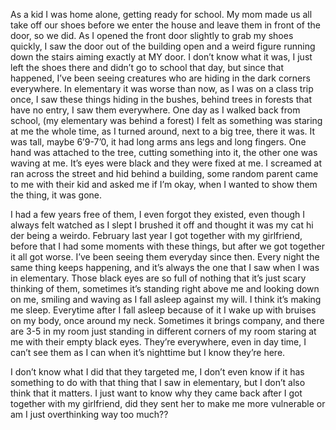 As a kid I was home alone, getting ready for school. My mom made us all take off our shoes before we enter the house and leave them in front of the door, so we did. As I opened the front door slightly to grab my shoes quickly, I saw the door out of the building open and a weird figure running down the stairs aiming exactly at MY door.
I don’t know what it was, I just left the shoes there and didn’t go to school that day, but since that happened, I’ve been seeing creatures who are hiding in the dark corners everywhere.
In elementary it was worse than now, as I was on a class trip once, I saw these things hiding in the bushes, behind trees in forests that have no entry, I saw them everywhere.
One day as I walked back from school, (my elementary was behind a forest)
I felt as something was staring at me the whole time, as I turned around, next to a big tree, there it was. It was tall, maybe 6’9-7’0, it had long arms ans legs and long fingers. One hand was attached to the tree, cutting something into it, the other one was waving at me. It’s eyes were black and they were fixed at me. 
I screamed at ran across the street and hid behind a building, some random parent came to me with their kid and asked me if I’m okay, when I wanted to show them the thing, it was gone.

I had a few years free of them, I even forgot they existed, even though I always felt watched as I slept I brushed it off and thought it was my cat hi  der being a weirdo.
February last year I got together with my girlfriend, before that I had some moments with these things, but after we got together it all got worse.
I’ve been seeing them everyday since then. Every night the same thing keeps happening, and it’s always the one that I saw when I was in elementary. Those black eyes are so full of nothing that it’s just scary thinking of them, sometimes it’s standing right above me and looking down on me, smiling and waving as I fall asleep against my will. 
I think it’s making me sleep. Everytime after I fall asleep because of it I wake up with bruises on my body, once around my neck.
Sometimes it brings company, and there are 3-5 in my room just standing in different corners of my room staring at me with their empty black eyes.
They’re everywhere, even in day time, I can’t see them as I can when it’s nighttime but I know they’re here.

I don’t know what I did that they targeted me, I don’t even know if it has something to do with that thing that I saw in elementary, but I don’t also think that it matters. I just want to know why they came back after I got together with my girlfriend, did they sent her to make me more vulnerable or am I just overthinking way too much??